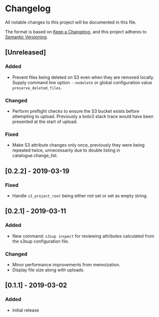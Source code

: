 # Changelog
All notable changes to this project will be documented in this file.

The format is based on [Keep a Changelog](https://keepachangelog.com/en/1.0.0/),
and this project adheres to [Semantic Versioning](https://semver.org/spec/v2.0.0.html).

## [Unreleased]
### Added
 - Prevent files being deleted on S3 even when they are removed locally.
   Supply command line option `--nodelete` or global configuration value
   `preserve_deleted_files`.

### Changed
 - Perform preflight checks to ensure the S3 bucket exists before attempting to
   upload. Previously a boto3 stack trace would have been presented at the
   start of upload.

### Fixed
 - Make S3 attribute changes only once, previously they were being repeated
   twice, unnecessarily due to double listing in catalogue.change_list.

## [0.2.2] - 2019-03-19
### Fixed
 - Handle `s3_project_root` being either not set or set as empty string.

## [0.2.1] - 2019-03-11
### Added
 - New command: `s3sup inspect` for reviewing attributes calculated from the
   s3sup configuration file.

### Changed
 - Minor performance improvements from memoization.
 - Display file size along with uploads.

## [0.1.1] - 2019-03-02
### Added
- Initial release
